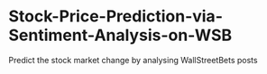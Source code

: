 # Stock-Price-Prediction-via-Sentiment-Analysis-on-WSB
Predict the stock market change by analysing WallStreetBets posts
